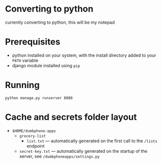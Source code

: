# Converting to python

currently converting to python, this will be my notepad

# Prerequisites

- python installed on your system, with the install directory added to your `PATH` variable
- django module installed using `pip`

# Running

```
python manage.py runserver 8080
```

# Cache and secrets folder layout

- `$HOME/dumbphone-apps`
    - `grocery-list`
        - `list.txt` &mdash; automatically generated on the first call to the `/lists` endpoint
    - `secret-key.txt` &mdash; automatically generated on the startup of the server, see `/dumbphoneapps/settings.py`